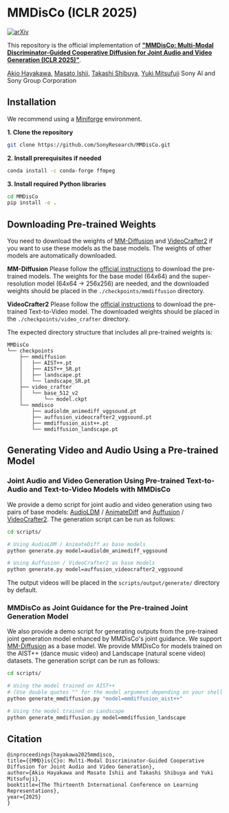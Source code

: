 # MMDisCo (ICLR 2025)

[![arXiv](https://img.shields.io/badge/arXiv-2405.17842-b31b1b.svg)](https://arxiv.org/abs/2405.17842)

This repository is the official implementation of **["MMDisCo: Multi-Modal Discriminator-Guided Cooperative Diffusion for Joint Audio and Video Generation (ICLR 2025)"](https://arxiv.org/abs/2405.17842)**.

[Akio Hayakawa](https://scholar.google.com/citations?user=sXAjHFIAAAAJ), [Masato Ishii](https://scholar.google.co.jp/citations?user=RRIO1CcAAAAJ), [Takashi Shibuya](https://scholar.google.com/citations?user=XCRO260AAAAJ), [Yuki Mitsufuji](https://www.yukimitsufuji.com/)
Sony AI and Sony Group Corporation

## Installation

We recommend using a [Miniforge](https://github.com/conda-forge/miniforge) environment.

**1. Clone the repository**

```bash
git clone https://github.com/SonyResearch/MMDisCo.git
```

**2. Install prerequisites if needed**

```bash
conda install -c conda-forge ffmpeg
```

**3. Install required Python libraries**

```bash
cd MMDisCo
pip install -e .
```

## Downloading Pre-trained Weights

You need to download the weights of [MM-Diffusion](https://github.com/researchmm/MM-Diffusion) and [VideoCrafter2](https://github.com/AILab-CVC/VideoCrafter?tab=readme-ov-file#-models) if you want to use these models as the base models.
The weights of other models are automatically downloaded.

**MM-Diffusion**
Please follow the [official instructions](https://github.com/researchmm/MM-Diffusion?tab=readme-ov-file#models) to download the pre-trained models.
The weights for the base model (64x64) and the super-resolution model (64x64 -> 256x256) are needed, and the downloaded weights should be placed in the `./checkpoints/mmdiffusion` directory.

**VideoCrafter2**
Please follow the [official instructions](https://github.com/AILab-CVC/VideoCrafter?tab=readme-ov-file#1-text-to-video) to download the pre-trained Text-to-Video model.
The downloaded weights should be placed in the `./checkpoints/video_crafter` directory.

The expected directory structure that includes all pre-trained weights is:

```
MMDisCo
└── checkpoints
    ├── mmdiffusion
    │   ├── AIST++.pt
    │   ├── AIST++_SR.pt
    │   ├── landscape.pt
    │   └── landscape_SR.pt
    ├── video_crafter
    │   └── base_512_v2
    │       └── model.ckpt
    └── mmdisco
        ├── audioldm_animediff_vggsound.pt
        ├── auffusion_videocrafter2_vggsound.pt
        ├── mmdiffusion_aist++.pt
        └── mmdiffusion_landscape.pt
```

## Generating Video and Audio Using a Pre-trained Model

### Joint Audio and Video Generation Using Pre-trained Text-to-Audio and Text-to-Video Models with MMDisCo

We provide a demo script for joint audio and video generation using two pairs of base models: [AudioLDM](https://arxiv.org/abs/2301.12503) / [AnimateDiff](https://arxiv.org/abs/2307.04725) and [Auffusion](https://arxiv.org/abs/2401.01044) / [VideoCrafter2](https://arxiv.org/abs/2401.09047).
The generation script can be run as follows:

```bash
cd scripts/

# Using AudioLDM / AnimateDiff as base models
python generate.py model=audioldm_animediff_vggsound

# Using Auffusion / VideoCrafter2 as base models
python generate.py model=auffusion_videocrafter2_vggsound
```

The output videos will be placed in the `scripts/output/generate/` directory by default.

### MMDisCo as Joint Guidance for the Pre-trained Joint Generation Model

We also provide a demo script for generating outputs from the pre-trained joint generation model enhanced by MMDisCo's joint guidance.
We support [MM-Diffusion](https://arxiv.org/abs/2212.09478) as a base model.
We provide MMDisCo for models trained on the AIST++ (dance music video) and Landscape (natural scene video) datasets.
The generation script can be run as follows:

```bash
cd scripts/

# Using the model trained on AIST++
# (Use double quotes "" for the model argument depending on your shell environment.)
python generate_mmdiffusion.py "model=mmdiffusion_aist++"

# Using the model trained on Landscape
python generate_mmdiffusion.py model=mmdiffusion_landscape
```

## Citation

```
@inproceedings{hayakawa2025mmdisco,
title={{MMD}is{C}o: Multi-Modal Discriminator-Guided Cooperative Diffusion for Joint Audio and Video Generation},
author={Akio Hayakawa and Masato Ishii and Takashi Shibuya and Yuki Mitsufuji},
booktitle={The Thirteenth International Conference on Learning Representations},
year={2025}
}
```
